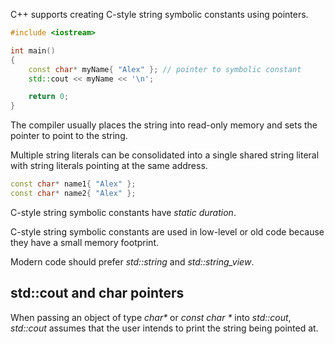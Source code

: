 C++ supports creating C-style string symbolic constants using pointers.
```cpp
#include <iostream>

int main()
{
    const char* myName{ "Alex" }; // pointer to symbolic constant
    std::cout << myName << '\n';

    return 0;
}
```
The compiler usually places the string into read-only memory and sets the pointer to point to the string.

Multiple string literals can be consolidated into a single shared string literal with string literals pointing at the same address.
```cpp
const char* name1{ "Alex" };
const char* name2{ "Alex" };
```
C-style string symbolic constants have *static duration*.

C-style string symbolic constants are used in low-level or old code because they have a small memory footprint.

Modern code should prefer *std::string* and *std::string_view*.

## std::cout and char pointers

When passing an object of type *char\** or *const char \** into *std::cout*, *std::cout* assumes that the user intends to print the string being pointed at.

